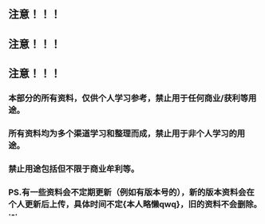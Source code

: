 ## 注意！！！

## 注意！！！

## 注意！！！

### 本部分的所有资料，仅供个人学习参考，禁止用于任何商业/获利等用途。

### 所有资料均为多个渠道学习和整理而成，禁止用于非个人学习的用途。

### 禁止用途包括但不限于商业牟利等。
 
### PS.有一些资料会不定期更新（例如有版本号的），新的版本资料会在个人更新后上传，具体时间不定{本人略懒qwq}，旧的资料不会删除。·-·
